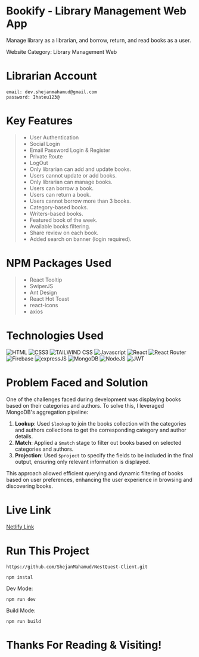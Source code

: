 # Bookify - Library Management Web App

<p>Manage library as a librarian, and borrow, return, and read books as a user.</p>
<p>Website Category: Library Management Web</p>

# Librarian Account

```
email: dev.shejanmahamud@gmail.com
password: Ihateu123@
```

# Key Features

> - User Authentication
> - Social Login
> - Email Password Login & Register
> - Private Route
> - LogOut
> - Only librarian can add and update books.
> - Users cannot update or add books.
> - Only librarian can manage books.
> - Users can borrow a book.
> - Users can return a book.
> - Users cannot borrow more than 3 books.
> - Category-based books.
> - Writers-based books.
> - Featured book of the week.
> - Available books filtering.
> - Share review on each book.
> - Added search on banner (login required).

# NPM Packages Used

> - React Tooltip
> - SwiperJS
> - Ant Design
> - React Hot Toast
> - react-icons
> - axios

# Technologies Used

![HTML](https://img.shields.io/badge/HTML5-E34F26?style=for-the-badge&logo=html5&logoColor=white)
![CSS3](https://img.shields.io/badge/CSS3-1572B6?style=for-the-badge&logo=css3&logoColor=white)
![TAILWIND CSS](https://img.shields.io/badge/TAILWINDCSS-37B6F1?style=for-the-badge&logo=tailwindcss&logoColor=white)
![Javascript](https://img.shields.io/badge/Javascript-F0DB4F?style=for-the-badge&labelColor=black&logo=javascript&logoColor=F0DB4F)
![React](https://img.shields.io/badge/REACT-37B6F1?style=for-the-badge&logo=react&logoColor=white)
![React Router](https://img.shields.io/badge/REACT%20ROUTER-red?style=for-the-badge&logo=react-router&logoColor=white)
![Firebase](https://img.shields.io/badge/FIREBASE-yellow?style=for-the-badge&logo=firebase&logoColor=white)
![expressJS](https://img.shields.io/badge/EXPRESS-3C873A?style=for-the-badge&logo=express&logoColor=white)
![MongoDB](https://img.shields.io/badge/MONGODB-4DB33D?style=for-the-badge&logo=mongodb&logoColor=white)
![NodeJS](https://img.shields.io/badge/NODEJS-3C873A?style=for-the-badge&logo=nodedotjs&logoColor=white)
![JWT](https://img.shields.io/badge/JWT-black?style=for-the-badge&logo=JSON%20web%20tokens)

# Problem Faced and Solution

One of the challenges faced during development was displaying books based on their categories and authors. To solve this, I leveraged MongoDB's aggregation pipeline:

1. **Lookup**: Used `$lookup` to join the books collection with the categories and authors collections to get the corresponding category and author details.
2. **Match**: Applied a `$match` stage to filter out books based on selected categories and authors.
3. **Projection**: Used `$project` to specify the fields to be included in the final output, ensuring only relevant information is displayed.

This approach allowed efficient querying and dynamic filtering of books based on user preferences, enhancing the user experience in browsing and discovering books.

# Live Link

[Netlify Link](https://bookify-library.netlify.app/)

# Run This Project

```
https://github.com/ShejanMahamud/NestQuest-Client.git
```
```
npm instal
```
Dev Mode:
```
npm run dev
```
Build Mode:
```
npm run build
```

# Thanks For Reading & Visiting!
